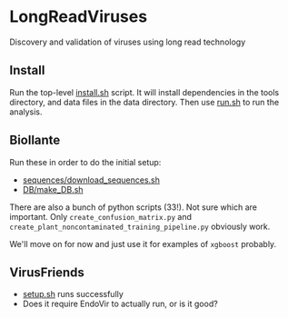 LongReadViruses
===============

Discovery and validation of viruses using long read technology

Install
-------

Run the top-level [install.sh]() script.
It will install dependencies in the tools directory,
and data files in the data directory.
Then use [run.sh]() to run the analysis.

Biollante
---------

Run these in order to do the initial setup:

* [sequences/download_sequences.sh]()
* [DB/make_DB.sh]()

There are also a bunch of python scripts (33!). Not sure which are important.
Only `create_confusion_matrix.py` and
`create_plant_noncontaminated_training_pipeline.py` obviously work.

We'll move on for now and just use it for examples of `xgboost` probably.

VirusFriends
------------

* [setup.sh]() runs successfully
* Does it require EndoVir to actually run, or is it good?
